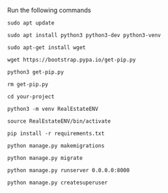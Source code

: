 Run the following commands

`sudo apt update`

`sudo apt install python3 python3-dev python3-venv`

`sudo apt-get install wget`

`wget https://bootstrap.pypa.io/get-pip.py`

`python3 get-pip.py`

`rm get-pip.py`

`cd your-project`

`python3 -m venv RealEstateENV`

`source RealEstateENV/bin/activate`

`pip install -r requirements.txt`

`python manage.py makemigrations`

`python manage.py migrate`

`python manage.py runserver 0.0.0.0:8000`

`python manage.py createsuperuser`
